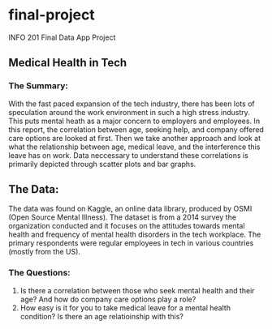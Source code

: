 # final-project
INFO 201 Final Data App Project

## Medical Health in Tech

### The Summary:
With the fast paced expansion of the tech industry, there has been lots of speculation around the work environment in such a high stress industry. This puts mental heath as a major concern to employers and employees. In this report, the correlation between age, seeking help, and company offered care options are looked at first. Then we take another approach and look at what the relationship between age, medical leave, and the interference this leave has on work. Data neccessary to understand these correlations is primarily depicted through scatter plots and bar graphs. 

## The Data:
The data was found on Kaggle, an online data library, produced by OSMI (Open Source Mental Illness). The dataset is from a 2014 survey the organization conducted and it focuses on the attitudes towards mental health and frequency of mental health disorders in the tech workplace. The primary respondents were regular employees in tech in various countries (mostly from the US).

### The Questions:
1. Is there a correlation between those who seek mental health and their age? And how do company care options play a role?
2. How easy is it for you to take medical leave for a mental health condition? Is there an age relatioinship with this?
